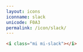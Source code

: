 ```yaml
---
layout: icons
iconname: slack
unicode: F0A3
permalink: /icon/slack/
---
```


``` html
<i class="mi mi-slack"></i>
```
